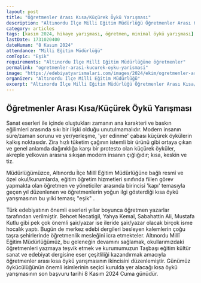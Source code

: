```yaml
---
layout: post
title: "Öğretmenler Arası Kısa/Küçürek Öykü Yarışması"
description: "Altınordu İlçe Milli Eğitim Müdürlüğü Öğretmenler Arası Kısa/Küçürek Öykü Yarışması düzenleniyor."
category: articles
tags: [kasım 2024, hikaye yarışması, öğretmen, minimal öykü yarışması]
lastDate: 1731020400
dateHuman: "8 Kasım 2024"
attendance: "Milli Eğitim Müdürlüğü"
comTopic: "Eşik"
requirements: "Altınordu İlçe Millî Eğitim Müdürlüğüne öğretmenler"
permalink: "ogretmenler-arasi-kucurek-oyku-yarismasi"
image: "https://edebiyatyarismalari.com/images/2024/ekim/ogretmenler-arasi-kucurek-kisa-oyku-yarismasi.webp"
organizer: "Altınordu İlçe Milli Eğitim Müdürlüğü"
excerpt: "Altınordu İlçe Milli Eğitim Müdürlüğü Öğretmenler Arası Kısa/Küçürek Öykü Yarışması düzenleniyor."
---
```


## Öğretmenler Arası Kısa/Küçürek Öykü Yarışması

Sanat eserleri ile içinde oluştukları zamanın ana karakteri ve baskın eğilimleri arasında sıkı bir ilişki olduğu unutulmamalıdır. Modern insanın süre/zaman sorunu ve yer/yerleşme, 'yer edinme' çabası küçürek öykülerin kalkış noktasıdır. Zira hızlı tüketim çağının istemli bir ürünü gibi ortaya çıkan ve genel anlamda dağınıklığa karşı bir protesto olan küçürek öyküler, akreple yelkovan arasına sıkışan modern insanın çığlığıdır; kısa, keskin ve tiz.

Müdürlüğümüzce, Altınordu İlçe Millî Eğitim Müdürlüğüne bağlı resmî ve özel okul/kurumlarda, eğitim öğretim hizmetleri sınıfında fiilen görev yapmakta olan öğretmen ve yöneticiler arasında birincisi 'kapı' temasıyla geçen yıl düzenlenen ve öğretmenlerin yoğun ilgi gösterdiği kısa öykü yarışmasının bu yılki teması; "eşik" .

Türk edebiyatının önemli eserleri yıllar boyunca öğretmen yazarlar tarafından verilmiştir. Behcet Necatigil, Yahya Kemal, Sabahattin Ali, Mustafa Kutlu gibi pek çok önemli şair/yazar ise ileride şair/yazar olacak birçok isme hocalık yaptı. Bugün de merkez edebi dergileri besleyen kalemlerin çoğu taşra şehirlerinde öğretmenlik mesleğini icra etmekteler. Altınordu Millî Eğitim Müdürlüğümüz, bu geleneğin devamını sağlamak, okullarımızdaki öğretmenleri yazmaya teşvik etmek ve kurumumuzun Taşbaşı eğitim kültür sanat ve edebiyat dergisine eser çeşitliliği kazandırmak amacıyla öğretmenler arası kısa öykü yarışmasının ikincisini düzenlemiştir. Günümüz öykücülüğünün önemli isimlerinin seçici kurulda yer alacağı kısa öykü yarışmasının son başvuru tarihi 8 Kasım 2024 Cuma günüdür.
